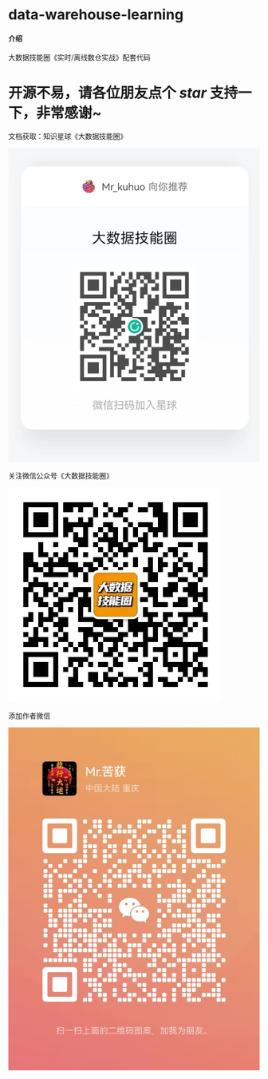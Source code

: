 # data-warehouse-learning

#### 介绍

大数据技能圈《实时/离线数仓实战》配套代码

# 开源不易，请各位朋友点个 ***star*** 支持一下，非常感谢~

文档获取：知识星球《大数据技能圈》

![知识星球地址](src/main/java/org/bigdatatechcir/warehouse/images/zhishixingqiu.jpg)

关注微信公众号《大数据技能圈》

![公众号](src/main/java/org/bigdatatechcir/warehouse/images/gongzhonghao.jpg)

添加作者微信

![公众号](src/main/java/org/bigdatatechcir/warehouse/images/weixin.jpg)